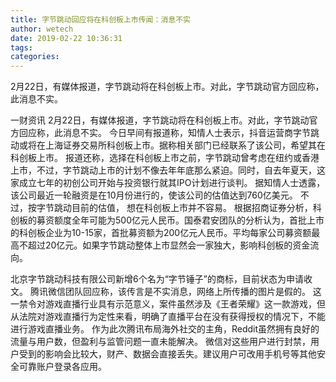 ```yaml
---
title: 字节跳动回应将在科创板上市传闻：消息不实
author: wetech
date: 2019-02-22 10:36:31
tags: 
categories: 
---
```

2月22日，有媒体报道，字节跳动将在科创板上市。对此，字节跳动官方回应称，此消息不实。
<!-- more -->
一财资讯
2月22日，有媒体报道，字节跳动将在科创板上市。对此，字节跳动官方回应称，此消息不实。
今日早间有报道称，知情人士表示，抖音运营商字节跳动或将在上海证券交易所科创板上市。据称相关部门已经联系了该公司，希望其在科创板上市。
报道还称，选择在科创板上市之前，字节跳动曾考虑在纽约或香港上市，不过，字节跳动上市的计划不像去年年底那么紧迫。同时，自去年夏天，这家成立七年的初创公司开始与投资银行就其IPO计划进行谈判。
据知情人士透露，该公司最近一轮融资是在10月份进行的，使该公司的估值达到760亿美元。
不过，按字节跳动目前的估值， 想在科创板上市并不容易。
根据招商证券分析，科创板的募资额度全年可能为500亿元人民币。国泰君安团队的分析认为，首批上市的科创板企业为10-15家，首批募资额为200亿元人民币。平均每家公司募资额最高不超过20亿元。如果字节跳动整体上市显然会一家独大，影响科创板的资金流向。
 
 
北京字节跳动科技有限公司新增6个名为“字节锤子”的商标，目前状态为申请收文。
腾讯微信团队回应称，该传言是不实消息，网络上所传播的图片是假的。
这一禁令对游戏直播行业具有示范意义，案件虽然涉及《王者荣耀》这一款游戏，但从法院对游戏直播行为定性来看，明确了直播平台在没有获得授权的情况下，不能进行游戏直播业务。
作为此次腾讯布局海外社交的主角，Reddit虽然拥有良好的流量与用户数，但盈利与监管问题一直未能解决。
微信对这些用户进行封禁，用户受到的影响会比较大，财产、数据会直接丢失。建议用户可改用手机号等其他安全可靠账户登录各应用。
